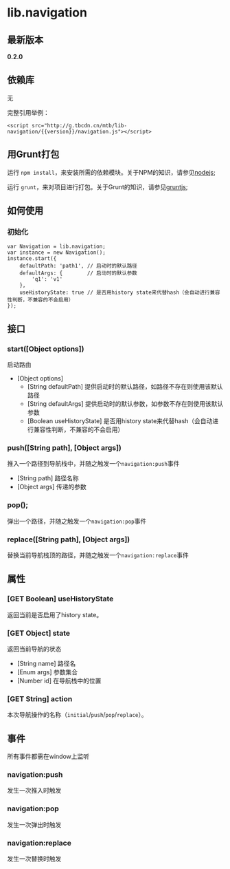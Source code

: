 # lib.navigation

## 最新版本

**0.2.0**

## 依赖库

无

完整引用举例：

    
    <script src="http://g.tbcdn.cn/mtb/lib-navigation/{{version}}/navigation.js"></script>

## 用Grunt打包

运行 `npm install`，来安装所需的依赖模块。关于NPM的知识，请参见[nodejs](http://nodejs.org/);

运行 `grunt`，来对项目进行打包。关于Grunt的知识，请参见[gruntjs](http://gruntjs.com/);

## 如何使用

### 初始化

    var Navigation = lib.navigation;
    var instance = new Navigation();
    instance.start({
        defaultPath: 'path1', // 启动时的默认路径
        defaultArgs: {        // 启动时的默认参数
            'q1': 'v1'
        },
        useHistoryState: true // 是否用history state来代替hash（会自动进行兼容性判断，不兼容的不会启用）
    });
    

## 接口

### start([Object options])

启动路由

- [Object options]
    - [String defaultPath] 提供启动时的默认路径，如路径不存在则使用该默认路径
    - [String defaultArgs] 提供启动时的默认参数，如参数不存在则使用该默认参数
    - [Boolean useHistoryState] 是否用history state来代替hash（会自动进行兼容性判断，不兼容的不会启用）

### push([String path], [Object args])

推入一个路径到导航栈中，并随之触发一个`navigation:push`事件

- [String path] 路径名称
- [Object args] 传递的参数

### pop();

弹出一个路径，并随之触发一个`navigation:pop`事件

### replace([String path], [Object args])

替换当前导航栈顶的路径，并随之触发一个`navigation:replace`事件

## 属性

### [GET Boolean] useHistoryState

返回当前是否启用了history state。

### [GET Object] state

返回当前导航的状态

- [String name] 路径名
- [Enum args] 参数集合
- [Number id] 在导航栈中的位置

### [GET String] action

本次导航操作的名称（`initial`/`push`/`pop`/`replace`）。

## 事件

所有事件都需在window上监听

### navigation:push

发生一次推入时触发

### navigation:pop

发生一次弹出时触发

### navigation:replace

发生一次替换时触发
